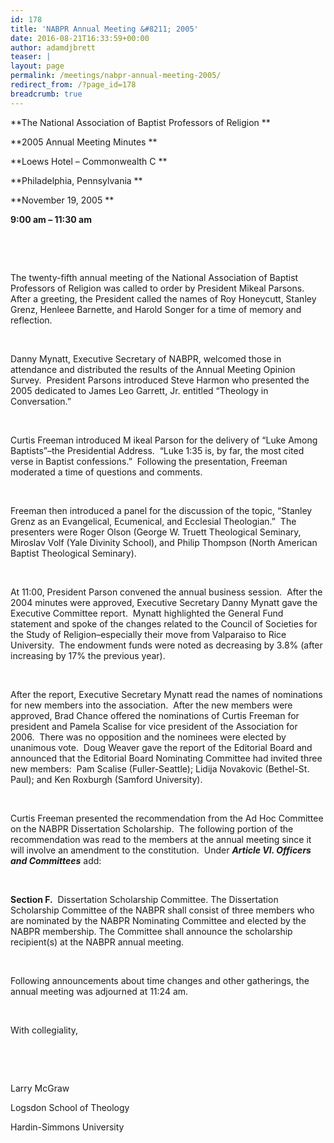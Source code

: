 ```yaml
---
id: 178
title: 'NABPR Annual Meeting &#8211; 2005'
date: 2016-08-21T16:33:59+00:00
author: adamdjbrett
teaser: |
layout: page
permalink: /meetings/nabpr-annual-meeting-2005/
redirect_from: /?page_id=178
breadcrumb: true
---
```

**The National Association of Baptist Professors of Religion **

**2005 Annual Meeting Minutes **

**Loews Hotel &#8211; Commonwealth C **

**Philadelphia, Pennsylvania **

**November 19, 2005 **

**9:00 am &#8211; 11:30 am**

&nbsp;

&nbsp;

The twenty-fifth annual meeting of the National Association of Baptist Professors of Religion was called to order by President Mikeal Parsons.  After a greeting, the President called the names of Roy Honeycutt, Stanley Grenz, Henleee Barnette, and Harold Songer for a time of memory and reflection.

&nbsp;

Danny Mynatt, Executive Secretary of NABPR, welcomed those in attendance and distributed the results of the Annual Meeting Opinion Survey.  President Parsons introduced Steve Harmon who presented the 2005 dedicated to James Leo Garrett, Jr. entitled “Theology in Conversation.”

&nbsp;

Curtis Freeman introduced M ikeal Parson for the delivery of “Luke Among Baptists”–the Presidential Address.  “Luke 1:35 is, by far, the most cited verse in Baptist confessions.”  Following the presentation, Freeman moderated a time of questions and comments.

&nbsp;

Freeman then introduced a panel for the discussion of the topic, “Stanley Grenz as an Evangelical, Ecumenical, and Ecclesial Theologian.”  The presenters were Roger Olson (George W. Truett Theological Seminary, Miroslav Volf (Yale Divinity School), and Philip Thompson (North American Baptist Theological Seminary).

&nbsp;

At 11:00, President Parson convened the annual business session.  After the 2004 minutes were approved, Executive Secretary Danny Mynatt gave the Executive Committee report.  Mynatt highlighted the General Fund statement and spoke of the changes related to the Council of Societies for the Study of Religion–especially their move from Valparaiso to Rice University.  The endowment funds were noted as decreasing by 3.8% (after increasing by 17% the previous year).

&nbsp;

After the report, Executive Secretary Mynatt read the names of nominations for new members into the association.  After the new members were approved, Brad Chance offered the nominations of Curtis Freeman for president and Pamela Scalise for vice president of the Association for 2006.  There was no opposition and the nominees were elected by unanimous vote.  Doug Weaver gave the report of the Editorial Board and announced that the Editorial Board Nominating Committee had invited three new members:  Pam Scalise (Fuller-Seattle); Lidija Novakovic (Bethel-St. Paul); and Ken Roxburgh (Samford University).

&nbsp;

Curtis Freeman presented the recommendation from the Ad Hoc Committee on the NABPR Dissertation Scholarship.  The following portion of the recommendation was read to the members at the annual meeting since it will involve an amendment to the constitution.  Under **_Article VI. Officers and Committees_** add:

&nbsp;

**Section F.**  Dissertation Scholarship Committee. The Dissertation Scholarship Committee of the NABPR shall consist of three members who are nominated by the NABPR Nominating Committee and elected by the NABPR membership. The Committee shall announce the scholarship recipient(s) at the NABPR annual meeting.

&nbsp;

Following announcements about time changes and other gatherings, the annual meeting was adjourned at 11:24 am.

&nbsp;

With collegiality,

&nbsp;

&nbsp;

Larry McGraw

Logsdon School of Theology

Hardin-Simmons University
